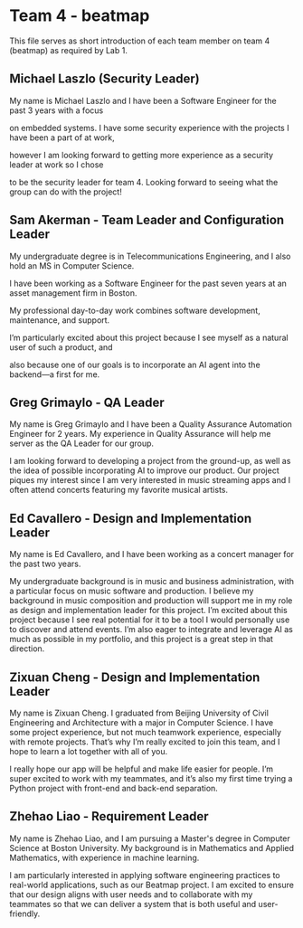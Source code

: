 # Team 4 - beatmap

This file serves as short introduction of each team member on team 4 (beatmap) as required by Lab 1.



## Michael Laszlo (Security Leader)

My name is Michael Laszlo and I have been a Software Engineer for the past 3 years with a focus

on embedded systems. I have some security experience with the projects I have been a part of at work,

however I am looking forward to getting more experience as a security leader at work so I chose

to be the security leader for team 4. Looking forward to seeing what the group can do with the project!



## Sam Akerman - Team Leader and Configuration Leader

My undergraduate degree is in Telecommunications Engineering, and I also hold an MS in Computer Science. 

I have been working as a Software Engineer for the past seven years at an asset management firm in Boston. 

My professional day-to-day work combines software development, maintenance, and support. 

I’m particularly excited about this project because I see myself as a natural user of such a product, and 

also because one of our goals is to incorporate an AI agent into the backend—a first for me.



## Greg Grimaylo - QA Leader

My name is Greg Grimaylo and I have been a Quality Assurance Automation Engineer for 2 years. My experience in Quality Assurance will help me server as the QA Leader for our group. 

I am looking forward to developing a project from the ground-up, as well as the idea of possible incorporating AI to improve our product. Our project piques my interest since I am very interested in music streaming apps and I often attend concerts featuring my favorite musical artists.



## Ed Cavallero - Design and Implementation Leader

My name is Ed Cavallero, and I have been working as a concert manager for the past two years. 

My undergraduate background is in music and business administration, with a particular focus on music software and production. I believe my background in music composition and production will support me in my role as design and implementation leader for this project. I’m excited about this project because I see real potential for it to be a tool I would personally use to discover and attend events. I’m also eager to integrate and leverage AI as much as possible in my portfolio, and this project is a great step in that direction.



## Zixuan Cheng - Design and Implementation Leader

My name is Zixuan Cheng. I graduated from Beijing University of Civil Engineering and Architecture with a major in Computer Science. I have some project experience, but not much teamwork experience, especially with remote projects. That’s why I’m really excited to join this team, and I hope to learn a lot together with all of you.

I really hope our app will be helpful and make life easier for people. I’m super excited to work with my teammates, and it’s also my first time trying a Python project with front-end and back-end separation.

## Zhehao Liao - Requirement Leader

My name is Zhehao Liao, and I am pursuing a Master's degree in Computer Science at Boston University. My background is in Mathematics and Applied Mathematics, with experience in machine learning.  

I am particularly interested in applying software engineering practices to real-world applications, such as our Beatmap project. I am excited to ensure that our design aligns with user needs and to collaborate with my teammates so that we can deliver a system that is both useful and user-friendly.